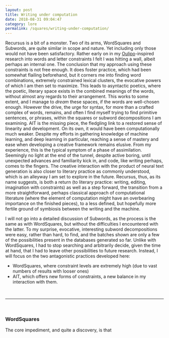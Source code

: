 ```yaml
---
layout: post
title: Writing under computation 
date: 2018-08-31 09:04:47
category: lore
permalink: /squares/writing-under-computation/ 
---
```

Recursus is a bit of a monster. Two of its arms, WordSquares and Subwords, are quite similar in scope and nature. Yet including only those would not have been satisfactory. Rather early on in my [Oulipo](https://en.wikipedia.org/wiki/Oulipo)-inspired research into words and letter constraints I felt I was hitting a wall, albeit perhaps an internal one. The conclusion that my approach using these constraints is not free enough. It does foster practice, which had been somewhat flailing beforehand, but it corners me into finding word combinations, extremely constrained lexical clusters, the evocative powers of which I am then set to maximize. This leads to asyntactic poetics, where the poetic, literary space exists in the combined meanings of the words, without almost any regards to their arrangement. This works to some extent, and I manage to *dream* these spaces, if the words are well-chosen enough. However the drive, the urge for syntax, for more than a crafted complex of words, remains, and often I find myself trying to find primitive sentences, or phrases, within the squares or subword decompositions I am examining. AIT is the missing piece, the fledgling link to a restored sense of linearity and development. On its own, it would have been computationally much weaker. Despite my efforts in gathering knowledge of machine learning, and deep learning in particular, reaching a sense of mastery and ease when developing a creative framework remains elusive. From my experience, this is the typical symptom of a phase of assimilation. Seemingly no light at the end of the tunnel, despite active boring, until unexpected advances and familiarity kick in, and code, like writing perhaps, comes to the fingers. The creative interaction with the product of neural text generation is also closer to literary practice as commonly understood, which is an alleyway I am set to explore in the future. Recursus, thus, as its name suggests, is both a return (to literary practice: writing, editing, imagination with constraints) as well as a step forward, the transition from a more straightforward, perhaps classical approach of computational literature (where the element of computation might have an overbearing importance on the finished pieces), to a less defined, but hopefully more fertile ground of symbiosis between the writing and the machine.

I will not go into a detailed discussion of Subwords, as the process is the same as with WordSquares, but without the difficulties I encountered with the latter. To my surprise, evocative, interesting subword decompositions were easy, rather than hard, to find, and the batches shown are only a few of the possibilities present in the databases generated so far. Unlike with WordSquares, I had to stop searching and arbitrarily decide, given the time at hand, that I had to leave other possibilities to future research. Instead, I will focus on the two antagonistic practices developed here: 
- WordSquares, where constraint levels are extremely high (due to vast numbers of results with looser ones)
- AIT, which offers new forms of constraints, a new balance in my interaction with them.

&nbsp;

---

&nbsp;

### WordSquares

The core impediment, and quite a discovery, is that 


